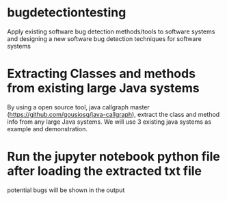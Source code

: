 # bugdetectiontesting
 Apply existing software bug detection methods/tools to software systems and designing a new software bug detection techniques for software systems

# Extracting Classes and methods from existing large Java systems
 By using a open source tool, java callgraph master (https://github.com/gousiosg/java-callgraph), extract the class and method info from any large Java systems. We will use 3 existing java systems as example and demonstration.
 
# Run the jupyter notebook python file after loading the extracted txt file
potential bugs will be shown in the output
